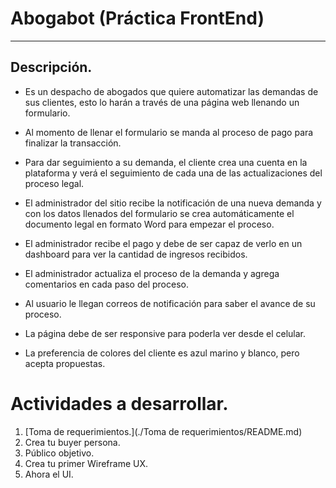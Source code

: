 # Abogabot (Práctica FrontEnd)
---
## Descripción.

- Es un despacho de abogados que quiere automatizar las demandas de sus clientes, esto lo harán a través de una página web llenando un formulario.

- Al momento de llenar el formulario se manda al proceso de pago para finalizar la transacción.

- Para dar seguimiento a su demanda, el cliente crea una cuenta en la plataforma y verá el seguimiento de cada una de las actualizaciones del proceso legal.

 - El administrador del sitio recibe la notificación de una nueva demanda y con los datos llenados del formulario se crea automáticamente el documento legal en formato Word para empezar el proceso.

- El administrador recibe el pago y debe de ser capaz de verlo en un dashboard para ver la cantidad de ingresos recibidos.

- El administrador actualiza el proceso de la demanda y agrega comentarios en cada paso del proceso.

- Al usuario le llegan correos de notificación para saber el avance de su proceso.

- La página debe de ser responsive para poderla ver desde el celular.

- La preferencia de colores del cliente es azul marino y blanco, pero acepta propuestas.

# Actividades a desarrollar.

1. [Toma de requerimientos.](./Toma de requerimientos/README.md)
2. Crea tu buyer persona.
3. Público objetivo.
4. Crea tu primer Wireframe UX.
5. Ahora el UI.
